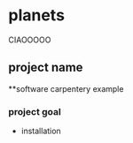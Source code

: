 # planets

CIAOOOOO

## project name

**software carpentery example

### project goal


* installation
